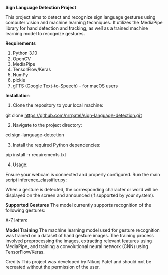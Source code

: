 **Sign Language Detection Project**

This project aims to detect and recognize sign language gestures using computer vision and machine learning techniques. It utilizes the MediaPipe library for hand detection and tracking, as well as a trained machine learning model to recognize gestures.

**Requirements**

1. Python 3.10
2. OpenCV
3. MediaPipe
4. TensorFlow/Keras
5. NumPy
6. pickle
7. gTTS (Google Text-to-Speech) - for macOS users

**Installation**
1. Clone the repository to your local machine:

git clone https://github.com/nrrpatel/sign-language-detection.git

2. Navigate to the project directory:

cd sign-language-detection

3. Install the required Python dependencies:

pip install -r requirements.txt

4. Usage:

Ensure your webcam is connected and properly configured.
Run the main script inference_classifier.py:


When a gesture is detected, the corresponding character or word will be displayed on the screen and announced (if supported by your system).

**Supported Gestures**
The model currently supports recognition of the following gestures:

A-Z letters

**Model Training**
The machine learning model used for gesture recognition was trained on a dataset of hand gesture images. The training process involved preprocessing the images, extracting relevant features using MediaPipe, and training a convolutional neural network (CNN) using TensorFlow/Keras.

Credits
This project was developed by Nikunj Patel and should not be recreated without the permission of the user. 
